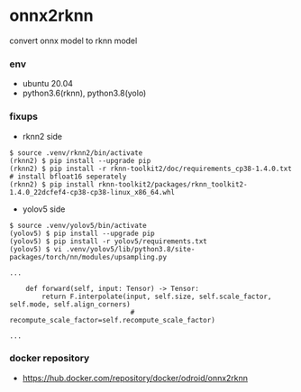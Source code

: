 # onnx2rknn

convert onnx model to rknn model

### env
- ubuntu 20.04
- python3.6(rknn), python3.8(yolo)

### fixups
- rknn2 side
```
$ source .venv/rknn2/bin/activate
(rknn2) $ pip install --upgrade pip
(rknn2) $ pip install -r rknn-toolkit2/doc/requirements_cp38-1.4.0.txt # install bfloat16 seperately
(rknn2) $ pip install rknn-toolkit2/packages/rknn_toolkit2-1.4.0_22dcfef4-cp38-cp38-linux_x86_64.whl
```
- yolov5 side
```
$ source .venv/yolov5/bin/activate
(yolov5) $ pip install --upgrade pip
(yolov5) $ pip install -r yolov5/requirements.txt
(yolov5) $ vi .venv/yolov5/lib/python3.8/site-packages/torch/nn/modules/upsampling.py
```
```
...

    def forward(self, input: Tensor) -> Tensor:
        return F.interpolate(input, self.size, self.scale_factor, self.mode, self.align_corners)
                              # recompute_scale_factor=self.recompute_scale_factor)

...

```

### docker repository
- <https://hub.docker.com/repository/docker/odroid/onnx2rknn>
